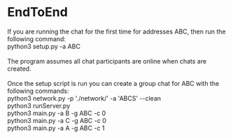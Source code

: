 # EndToEnd
If you are running the chat for the first time for addresses ABC, then run the following command: <br />
python3 setup.py -a ABC <br />
<br />
The program assumes all chat participants are online when chats are created. <br />
<br />
Once the setup script is run you can create a group chat for ABC with the following commands: <br />
python3 network.py -p './network/' -a 'ABCS' --clean <br />
python3 runServer.py <br />
python3 main.py -a B -g ABC -c 0 <br />
python3 main.py -a C -g ABC -c 0 <br />
python3 main.py -a A -g ABC -c 1 <br />
